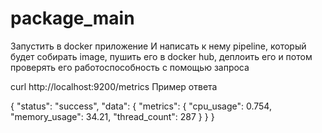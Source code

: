 # package_main
Запустить в docker приложение
И написать к нему pipeline, который будет собирать image, пушить его в docker hub, деплоить его и потом проверять его работоспособность с помощью запроса

curl http://localhost:9200/metrics
Пример ответа

{
  "status": "success",
  "data": {
    "metrics": {
      "cpu_usage": 0.754,
      "memory_usage": 34.21,
      "thread_count": 287
    }
  }
}
